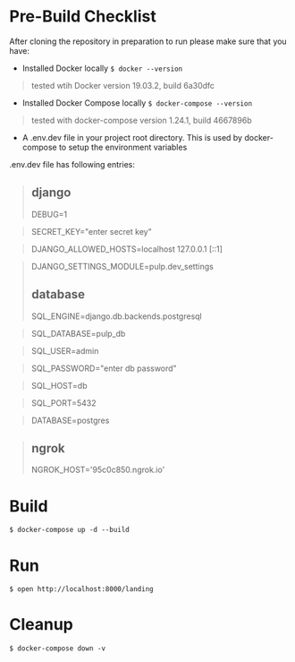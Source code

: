 # Pre-Build Checklist
After cloning the repository in preparation to run please make sure that you have:
* Installed Docker locally 
```$ docker --version```
> tested wtih Docker version 19.03.2, build 6a30dfc
* Installed Docker Compose locally 
```$ docker-compose --version```
> tested with docker-compose version 1.24.1, build 4667896b
* A .env.dev file in your project root directory. This is used by docker-compose to setup the environment variables 

.env.dev file has following entries:
>
> ## django
> DEBUG=1

> SECRET_KEY="enter secret key"

> DJANGO_ALLOWED_HOSTS=localhost 127.0.0.1 [::1]

> DJANGO_SETTINGS_MODULE=pulp.dev_settings
> 
> ## database
> SQL_ENGINE=django.db.backends.postgresql

> SQL_DATABASE=pulp_db

> SQL_USER=admin

> SQL_PASSWORD="enter db password"

> SQL_HOST=db

> SQL_PORT=5432

> DATABASE=postgres

> 
> ## ngrok
> NGROK_HOST='95c0c850.ngrok.io'

# Build 
`$ docker-compose up -d --build`

# Run 
`$ open http://localhost:8000/landing`

# Cleanup 
`$ docker-compose down -v`
